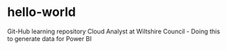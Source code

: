 # hello-world
Git-Hub learning repository
Cloud Analyst at Wiltshire Council - Doing this to generate data for Power BI
